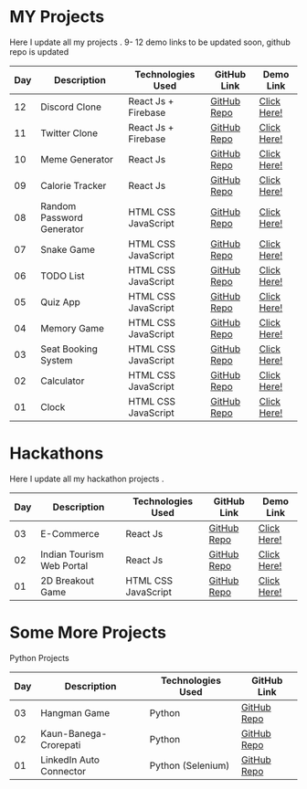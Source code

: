 # MY Projects

 Here I update all my projects . 
  9- 12  demo links to be updated soon,  github repo is updated
 
 
 
Day | Description | Technologies Used |GitHub Link | Demo Link
----|-------------|---------|--------|------
 12 | Discord Clone  |   React Js + Firebase | [GitHub Repo](https://github.com/abhishekchauhan15/Discord-Clone) | [Click Here!]()
 11 | Twitter Clone  | React Js + Firebase | [GitHub Repo](https://github.com/abhishekchauhan15/Twitter-Clone) | [Click Here!]()
 10 | Meme Generator    | React Js |[GitHub Repo]() | [Click Here!](https://github.com/abhishekchauhan15/Devsnest-Frontend/tree/main/Day_22)
 09 | Calorie Tracker  |React Js  |[GitHub Repo]() | [Click Here!](https://github.com/abhishekchauhan15/Devsnest-Frontend/tree/main/Day_20)
 08 | Random Password Generator|HTML CSS JavaScript  |[GitHub Repo](https://github.com/abhishekchauhan15/Password-Generator) | [Click Here!](https://abhishekchauhan15.github.io/Password-Generator/)
 07 | Snake Game |HTML CSS JavaScript  |[GitHub Repo](https://github.com/abhishekchauhan15/Snake-Mania) | [Click Here!](https://ekgamingkatha.netlify.app/)
 06 |TODO List    | HTML CSS JavaScript |[GitHub Repo](https://github.com/abhishekchauhan15/Devsnest-Frontend/tree/main/Day_12) | [Click Here!](https://abhishekchauhan15.github.io/Devsnest-Frontend/Day_12/index.html)
 05 | Quiz App   | HTML CSS JavaScript |[GitHub Repo](https://github.com/abhishekchauhan15/Devsnest-Frontend/tree/main/Day_11) | [Click Here!](https://abhishekchauhan15.github.io/Devsnest-Frontend/Day_11/index.html)
 04 | Memory Game   | HTML CSS JavaScript |[GitHub Repo]() | [Click Here!]()
 03 | Seat Booking System   |HTML CSS JavaScript | [GitHub Repo](https://github.com/abhishekchauhan15/Devsnest-Frontend/tree/main/Day_09) | [Click Here!](https://abhishekchauhan15.github.io/Devsnest-Frontend/Day_09/index.html)
 02 | Calculator  | HTML CSS JavaScript |[GitHub Repo](https://github.com/abhishekchauhan15/Devsnest-Frontend/tree/main/Day_05) | [Click Here!](https://abhishekchauhan15.github.io/Devsnest-Frontend/Day_05/index.html)
 01 | Clock   | HTML CSS JavaScript |[GitHub Repo](https://github.com/abhishekchauhan15/Devsnest-Frontend/tree/main/Day_04) | [Click Here!](https://abhishekchauhan15.github.io/Devsnest-Frontend/Day_04/index.html)


 # Hackathons 

 Here I update all my  hackathon  projects .

Day | Description | Technologies Used |GitHub Link | Demo Link
----|-------------|---------|--------|------
 03 | E-Commerce |   React Js | [GitHub Repo](https://github.com/AV32/DJPkart) | [Click Here!](https://djp-digital.web.app/)
 02 | Indian Tourism Web Portal  |   React Js | [GitHub Repo](https://github.com/abhishekchauhan15/djp-tourism) | [Click Here!](https://djp-tourism.web.app/)
 01 | 2D Breakout Game  | HTML CSS JavaScript |[GitHub Repo](https://github.com/abhishekchauhan15/Hackathon-Game) | [Click Here!](https://djp-breakout.netlify.app/)
 
 
 
 
 # Some More Projects 
 
 Python Projects

Day | Description | Technologies Used |GitHub Link 
----|-------------|---------|--------
 03 | Hangman Game  | Python  |[GitHub Repo](https://github.com/abhishekchauhan15/Hangman)
 02 | Kaun-Banega-Crorepati   | Python  |[GitHub Repo](https://github.com/abhishekchauhan15/Kaun-Banega-Crorepati)
 01 | LinkedIn Auto Connector   | Python (Selenium) |[GitHub Repo](https://github.com/abhishekchauhan15/Linkedin-auto-connector)
